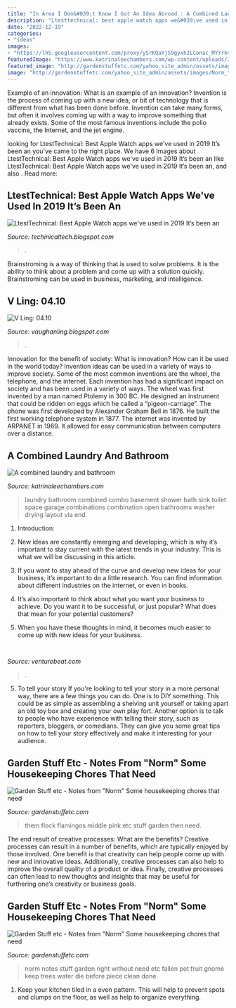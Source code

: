 ```yaml
---
title: "In Area I Don&#039;t Know I Got An Idea Abroad : A Combined Laundry And Bathroom"
description: "Ltesttechnical: best apple watch apps we&#039;ve used in 2019 it’s been an"
date: "2022-12-19"
categories:
- "ideas"
images:
- "https://lh5.googleusercontent.com/proxy/ySrKQaYjS9gyxh2LConac_MYYrkvyv99GhyQxVgDM9BghxFyJWdhKaaCnlq7_YRFvAjaE0W3Xm9NYb787dQylNm0D_PfdJZh3_w3sNhGYA=w1200-h630-p-k-no-nu"
featuredImage: "https://www.katrinaleechambers.com/wp-content/uploads/2016/08/9a36c18c7bc95102c2bffdbed452a305.jpg"
featured_image: "http://gardenstuffetc.com/yahoo_site_admin/assets/images/SAM_1114.113224705_std.JPG"
image: "http://gardenstuffetc.com/yahoo_site_admin/assets/images/Norm_the_Gnome_3edited-1_edited-1.364133357.jpg"
---
```



Example of an innovation: What is an example of an innovation?
Invention is the process of coming up with a new idea, or bit of technology that is different from what has been done before. Invention can take many forms, but often it involves coming up with a way to improve something that already exists. Some of the most famous inventions include the polio vaccine, the Internet, and the jet engine.

	

		
looking for LtestTechnical: Best Apple Watch apps we&#039;ve used in 2019 It’s been an you've came to the right place. We have 6 Images about LtestTechnical: Best Apple Watch apps we&#039;ve used in 2019 It’s been an like LtestTechnical: Best Apple Watch apps we&#039;ve used in 2019 It’s been an,  and also . Read more:
		
    
## LtestTechnical: Best Apple Watch Apps We&#039;ve Used In 2019 It’s Been An

<img loading=lazy src="https://lh5.googleusercontent.com/proxy/ySrKQaYjS9gyxh2LConac_MYYrkvyv99GhyQxVgDM9BghxFyJWdhKaaCnlq7_YRFvAjaE0W3Xm9NYb787dQylNm0D_PfdJZh3_w3sNhGYA=w1200-h630-p-k-no-nu" onerror="this.onerror=null;this.src='https://tse1.mm.bing.net/th?id=OIP.RpA6hGS32hc2VIVNEvtmXwHaEK&amp;pid=15.1';" alt="LtestTechnical: Best Apple Watch apps we&#039;ve used in 2019 It’s been an">

_Source: techinicaltech.blogspot.com_

>. 

	

Brainstroming is a way of thinking that is used to solve problems. It is the ability to think about a problem and come up with a solution quickly. Brainstroming can be used in business, marketing, and intelligence.

    
## V Ling: 04.10

<img loading=lazy src="http://1.bp.blogspot.com/_annTPGBcsB4/S8Pog1og-eI/AAAAAAAADUA/98YPnIBBC8Y/s1600/2913201999_5a60d6ebdb_o.jpg" onerror="this.onerror=null;this.src='https://tse2.mm.bing.net/th?id=OIP.HK83q8nfZituW87cs9-FiQHaE-&amp;pid=15.1';" alt="V Ling: 04.10">

_Source: vaughanling.blogspot.com_

>. 

	

Innovation for the benefit of society: What is innovation? How can it be used in the world today?
Invention ideas can be used in a variety of ways to improve society. Some of the most common inventions are the wheel, the telephone, and the internet. Each invention has had a significant impact on society and has been used in a variety of ways. The wheel was first invented by a man named Ptolemy in 300 BC. He designed an instrument that could be ridden on eggs which he called a “pigeon-carriage”. The phone was first developed by Alexander Graham Bell in 1876. He built the first working telephone system in 1877. The internet was invented by ARPANET in 1969. It allowed for easy communication between computers over a distance.

    
## A Combined Laundry And Bathroom

<img loading=lazy src="https://www.katrinaleechambers.com/wp-content/uploads/2016/08/9a36c18c7bc95102c2bffdbed452a305.jpg" onerror="this.onerror=null;this.src='https://tse3.mm.bing.net/th?id=OIP.BGuqyJyhdtWs33ri0bdeQwHaKN&amp;pid=15.1';" alt="A combined laundry and bathroom">

_Source: katrinaleechambers.com_

>laundry bathroom combined combo basement shower bath sink toilet space garage combinations combination open bathrooms washer drying layout via end. 

	

1. Introduction:
1. New ideas are constantly emerging and developing, which is why it’s important to stay current with the latest trends in your industry. This is what we will be discussing in this article.
2. If you want to stay ahead of the curve and develop new ideas for your business, it’s important to do a little research. You can find information about different industries on the internet, or even in books.

3. It’s also important to think about what you want your business to achieve. Do you want it to be successful, or just popular? What does that mean for your potential customers?

4. When you have these thoughts in mind, it becomes much easier to come up with new ideas for your business.

    
## 

<img loading=lazy src="https://venturebeat.com/wp-content/uploads/2018/09/IMG_20180903_102707-1.jpg?w=757" onerror="this.onerror=null;this.src='https://tse3.mm.bing.net/th?id=OIP.Dnhhdm2edEw4m6F1HTB_ZgHaF3&amp;pid=15.1';" alt="">

_Source: venturebeat.com_

>. 

	

5. To tell your story
If you're looking to tell your story in a more personal way, there are a few things you can do. One is to DIY something. This could be as simple as assembling a shelving unit yourself or taking apart an old toy box and creating your own play fort. Another option is to talk to people who have experience with telling their story, such as reporters, bloggers, or comedians. They can give you some great tips on how to tell your story effectively and make it interesting for your audience.

    
## Garden Stuff Etc - Notes From &quot;Norm&quot; Some Housekeeping Chores That Need

<img loading=lazy src="http://gardenstuffetc.com/yahoo_site_admin/assets/images/SAM_1114.113224705_std.JPG" onerror="this.onerror=null;this.src='https://tse4.mm.bing.net/th?id=OIP.ifaOE38uvYHUAa7d7nufngHaE0&amp;pid=15.1';" alt="Garden Stuff etc - Notes from &quot;Norm&quot; Some housekeeping chores that need">

_Source: gardenstuffetc.com_

>them flock flamingos middle pink etc stuff garden then need. 

	

The end result of creative processes: What are the benefits?
Creative processes can result in a number of benefits, which are typically enjoyed by those involved. One benefit is that creativity can help people come up with new and innovative ideas. Additionally, creative processes can also help to improve the overall quality of a product or idea. Finally, creative processes can often lead to new thoughts and insights that may be useful for furthering one’s creativity or business goals.

    
## Garden Stuff Etc - Notes From &quot;Norm&quot; Some Housekeeping Chores That Need

<img loading=lazy src="http://gardenstuffetc.com/yahoo_site_admin/assets/images/Norm_the_Gnome_3edited-1_edited-1.364133357.jpg" onerror="this.onerror=null;this.src='https://tse3.mm.bing.net/th?id=OIP.0QD-QMItLmS7yzy-6ga4kAHaEc&amp;pid=15.1';" alt="Garden Stuff etc - Notes from &quot;Norm&quot; Some housekeeping chores that need">

_Source: gardenstuffetc.com_

>norm notes stuff garden right without need etc fallen pot fruit gnome keep trees water die before piece clean done. 

	

1. Keep your kitchen tiled in a even pattern. This will help to prevent spots and clumps on the floor, as well as help to organize everything.

